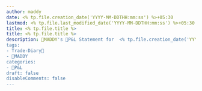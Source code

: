 ```yaml
---
author: maddy
date: <% tp.file.creation_date('YYYY-MM-DDTHH:mm:ss') %>+05:30
lastmod: <% tp.file.last_modified_date('YYYY-MM-DDTHH:mm:ss') %>+05:30
title: <% tp.file.title %>
title: <% tp.file.title %>
description: 🧔MADDY's 💸P&L Statement for  <% tp.file.creation_date('YYYY-MM-DDTHH:mm:ss') %> 
tags:
- Trade-Diary📗
- 🧔MADDY
categories: 
- 💸P&L
draft: false
disableComments: false
---
```

